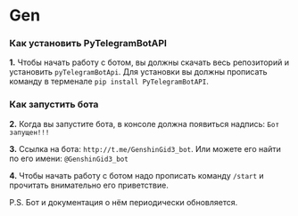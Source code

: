 # Gen

### Как установить PyTelegramBotAPI

**1.** Чтобы начать работу с ботом, вы должны скачать весь репозиторий и установить `pyTelegramBotApi`. Для установки вы должны прописать команду в терменале `pip install PyTelegramBotAPI`.
 
### Как запустить бота

**2.** Когда вы запустите бота, в консоле должна появиться надпись: `Бот запущен!!!` 

**3.** Ссылка на бота: `http://t.me/GenshinGid3_bot`. Или можете его найти по его имени: `@GenshinGid3_bot`

**4.** Чтобы начать работу с ботом надо прописать команду `/start` и прочитать внимательно его приветствие.

P.S. Бот и документация о нём периодически обновляется.
